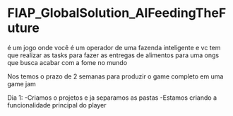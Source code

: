 # FIAP_GlobalSolution_AIFeedingTheFuture
é um jogo onde você é um operador de uma fazenda inteligente e vc tem que realizar as tasks para fazer as entregas de alimentos para uma ongs que busca acabar com a fome no mundo

Nos temos o prazo de 2 semanas para produzir o game completo em uma game jam

Dia 1: 
-Criamos o projetos e ja separamos as pastas
-Estamos criando a funcionalidade principal do player
